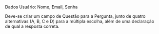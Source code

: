 Dados Usuário: Nome, Email, Senha

Deve-se criar um campo de Questão para a Pergunta, junto de quatro alternativas (A, B, C e D) para a múltipla escolha, além de uma declaração de qual a resposta correta.